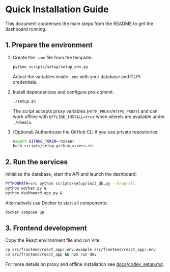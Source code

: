 # Quick Installation Guide

This document condenses the main steps from the README to get the dashboard running.

## 1. Prepare the environment

1. Create the `.env` file from the template:
   ```bash
   python scripts/setup/setup_env.py
   ```
   Adjust the variables inside `.env` with your database and GLPI credentials.

2. Install dependencies and configure pre-commit:
   ```bash
   ./setup.sh
   ```
   The script accepts proxy variables (`HTTP_PROXY`/`HTTPS_PROXY`) and can work offline with `OFFLINE_INSTALL=true` when wheels are available under `./wheels`.

3. (Optional) Authenticate the GitHub CLI if you use private repositories:
   ```bash
   export GITHUB_TOKEN=<token>
   bash scripts/setup_github_access.sh
   ```

## 2. Run the services

Initialize the database, start the API and launch the dashboard:

```bash
PYTHONPATH=src python scripts/setup/init_db.py --drop-all
python worker.py &
python dashboard_app.py &
```

Alternatively use Docker to start all components:

```bash
docker compose up
```

## 3. Frontend development

Copy the React environment file and run Vite:

```bash
cp src/frontend/react_app/.env.example src/frontend/react_app/.env
cd src/frontend/react_app && npm run dev
```

For more details on proxy and offline installation see [docs/codex_setup.md](codex_setup.md).
